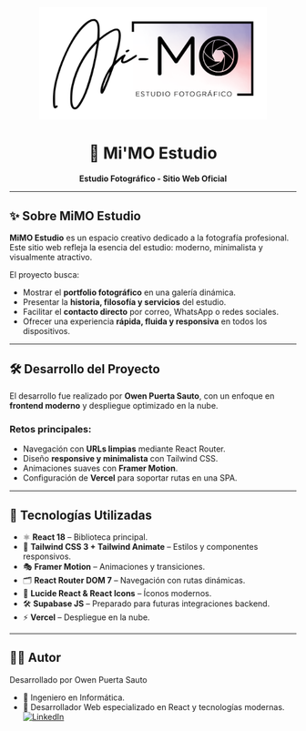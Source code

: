 <div align="center">
  <img src="./public/image/logo.png" alt="MiMO Estudio" width="400"/>
  <h1>📸 Mi'MO Estudio</h1>
  <p><strong>Estudio Fotográfico - Sitio Web Oficial</strong></p>
</div>

---

## ✨ Sobre MiMO Estudio

**MiMO Estudio** es un espacio creativo dedicado a la fotografía profesional.  
Este sitio web refleja la esencia del estudio: moderno, minimalista y visualmente atractivo.  

El proyecto busca:  

- Mostrar el **portfolio fotográfico** en una galería dinámica.  
- Presentar la **historia, filosofía y servicios** del estudio.  
- Facilitar el **contacto directo** por correo, WhatsApp o redes sociales.  
- Ofrecer una experiencia **rápida, fluida y responsiva** en todos los dispositivos.  

---

## 🛠️ Desarrollo del Proyecto

El desarrollo fue realizado por **Owen Puerta Sauto**, con un enfoque en **frontend moderno** y despliegue optimizado en la nube.  

### Retos principales:
- Navegación con **URLs limpias** mediante React Router.  
- Diseño **responsive y minimalista** con Tailwind CSS.  
- Animaciones suaves con **Framer Motion**.  
- Configuración de **Vercel** para soportar rutas en una SPA.  

---

## 🚀 Tecnologías Utilizadas

- ⚛ **React 18** – Biblioteca principal.  
- 🎨 **Tailwind CSS 3 + Tailwind Animate** – Estilos y componentes responsivos.  
- 🎭 **Framer Motion** – Animaciones y transiciones.  
- 🗂 **React Router DOM 7** – Navegación con rutas dinámicas.  
- 🎨 **Lucide React & React Icons** – Íconos modernos.  
- 🛠 **Supabase JS** – Preparado para futuras integraciones backend.  
- ⚡ **Vercel** – Despliegue en la nube.  

---

## 👨‍💻 Autor

Desarrollado por Owen Puerta Sauto
- 💼 Ingeniero en Informática.
- 🚀 Desarrollador Web especializado en React y tecnologías modernas.
 [![LinkedIn](https://img.shields.io/badge/LinkedIn-0A66C2?style=for-the-badge&logo=linkedin&logoColor=white)](https://www.linkedin.com/in/owenpuerta/)




